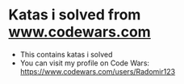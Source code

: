 # Katas i solved from www.codewars.com

  - This contains katas i solved
  - You can visit my profile on Code Wars: https://www.codewars.com/users/Radomir123
